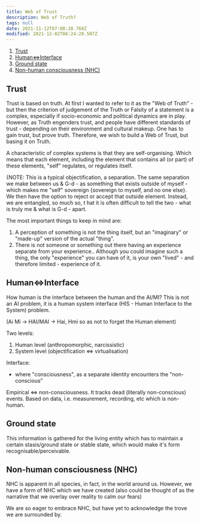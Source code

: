 ```yaml
---
title: Web of Trust
description: Web of Truth?
tags: null
date: 2021-11-12T07:08:28.768Z
modified: 2021-12-02T08:24:20.507Z
---
```


1. [Trust](#trust)
2. [Human$\Leftrightarrow$Interface](#humanleftrightarrowinterface)
3. [Ground state](#ground-state)
4. [Non-human consciousness (NHC)](#non-human-consciousness-nhc)

## Trust

Trust is based on truth. At first I wanted to refer to it as the "Web of Truth" - but then the criterion of judgement of the Truth or Falsity of a statement is a complex, especially if socio-economic and political dynamics are in play. However, as Truth engenders trust, and people have different standards of trust - depending on their environment and cultural makeup. One has to gain trust, but prove truth. Therefore, we wish to build a Web of Trust, but basing it on Truth.

A characteristic of complex systems is that they are self-organising. Which means that each element, including the element that contains all (or part) of these elements, "self" regulates, or regulates itself.

{NOTE: This is a typical objectification, a separation. The same separation we make between us & G-d - as something that exists outside of myself - which makes me "self" sovereign {sovereign to myself, and no one else}. We then have the option to reject or accept that outside element. Instead, we are entangled, so much so, t hat it is often difficult to tell the two - what is truly me & what is G-d - apart.

The most important things to keep in mind are:

1. A perception of something is not the thing itself, but an "imaginary" or "made-up" version of the actual "thing".
2. There is not someone or something out there having an experience separate from your experience.. Although you could imagine such a thing, the only "experience" you can have of it, is your own "lived" - and therefore limited - experience of it.

## Human$\Leftrightarrow$Interface

How human is the interface between the human and the AI/MI? This is not an AI problem, it is a human system interface (HIS - Human Interface to the System) problem.

(Ai Mi -> HAI/MAI -> Hai, Hmi so as not to forget the Human element)

Two levels:

1. Human level (anthropomorphic, narcissistic)
2. System level (objectification $\Leftrightarrow$ virtualisation)

Interface:

- where "consciousness", as a separate identity encounters the "non-conscious"

Empirical $\Leftrightarrow$ non-consciousness. It tracks dead (literally non-conscious) events. Based on data, i.e. measurement, recording, etc which is non-human.

## Ground state

This information is gathered for the living entity which has to maintain a certain stasis/ground state or stable state, which would make it's form recognisable/perceivable.

## Non-human consciousness (NHC)

NHC is apparent in all species, in fact, in the world around us. However, we have a form of NHC which we have created (also could be thought of as the narrative that we overlay over reality to calm our fears)

We are so eager to embrace NHC, but have yet to acknowledge the trove we are surrounded by.
